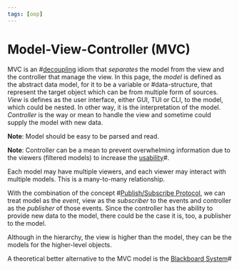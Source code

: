 ```yaml
---
tags: [oop]
---
```


# Model-View-Controller (MVC)

MVC is an #[decoupling](202202041514.md) idiom that *separates* the model from
the view and the controller that manage the view. In this page, the *model* is
defined as the abstract data model, for it to be a variable or #data-structure,
that represent the target object which can be from multiple form of sources.
*View* is defines as the user interface, either GUI, TUI or CLI, to the model,
which could be nested. In other way, it is the interpretation of the model.
*Controller* is the way or mean to handle the view and sometime could supply the
model with new data.

**Note**: Model should be easy to be parsed and read.

**Note**: Controller can be a mean to prevent overwhelming information due to
the viewers (filtered models) to increase the [usability](202206201428.md)#.

Each model may have multiple viewers, and each viewer may interact with multiple
models. This is a many-to-many relationship.

With the combination of the concept #[Publish/Subscribe Protocol](202207041109.md),
we can treat model as the *event*, view as the *subscriber* to the events and
controller as the *publisher* of those events. Since the controller has the
ability to provide new data to the model, there could be the case it is, too, a
publisher to the model.

Although in the hierarchy, the view is higher than the model, they can be the
models for the higher-level objects.

A theoretical better alternative to the MVC model is the
[Blackboard System](202207041156.md)#
